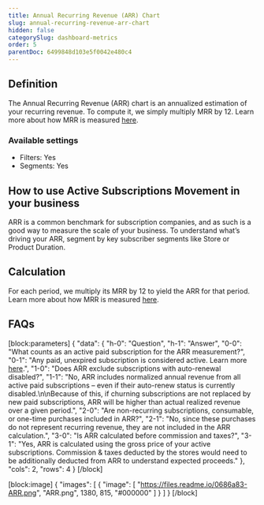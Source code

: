 ```yaml
---
title: Annual Recurring Revenue (ARR) Chart
slug: annual-recurring-revenue-arr-chart
hidden: false
categorySlug: dashboard-metrics
order: 5
parentDoc: 6499848d103e5f0042e480c4
---
```

## Definition
The Annual Recurring Revenue (ARR) chart is an annualized estimation of your recurring revenue. To compute it, we simply multiply MRR by 12. Learn more about how MRR is measured [here](doc:monthly-recurring-revenue-mrr-chart).

### Available settings

* Filters: Yes
* Segments: Yes

## How to use Active Subscriptions Movement in your business
ARR is a common benchmark for subscription companies, and as such is a good way to measure the scale of your business. To understand what’s driving your ARR, segment by key subscriber segments like Store or Product Duration.

## Calculation
For each period, we multiply its MRR by 12 to yield the ARR for that period. Learn more about how MRR is measured [here](doc:monthly-recurring-revenue-mrr-chart).

## FAQs
[block:parameters]
{
  "data": {
    "h-0": "Question",
    "h-1": "Answer",
    "0-0": "What counts as an active paid subscription for the ARR measurement?",
    "0-1": "Any paid, unexpired subscription is considered active. Learn more [here](doc:active-subscriptions-chart).",
    "1-0": "Does ARR exclude subscriptions with auto-renewal disabled?",
    "1-1": "No, ARR includes normalized annual revenue from all active paid subscriptions – even if their auto-renew status is currently disabled.\n\nBecause of this, if churning subscriptions are not replaced by new paid subscriptions, ARR will be higher than actual realized revenue over a given period.",
    "2-0": "Are non-recurring subscriptions, consumable, or one-time purchases included in ARR?",
    "2-1": "No, since these purchases do not represent recurring revenue, they are not included in the ARR calculation.",
    "3-0": "Is ARR calculated before commission and taxes?",
    "3-1": "Yes, ARR is calculated using the gross price of your active subscriptions. Commission & taxes deducted by the stores would need to be additionally deducted from ARR to understand expected proceeds."
  },
  "cols": 2,
  "rows": 4
}
[/block]

[block:image]
{
  "images": [
    {
      "image": [
        "https://files.readme.io/0686a83-ARR.png",
        "ARR.png",
        1380,
        815,
        "#000000"
      ]
    }
  ]
}
[/block]
